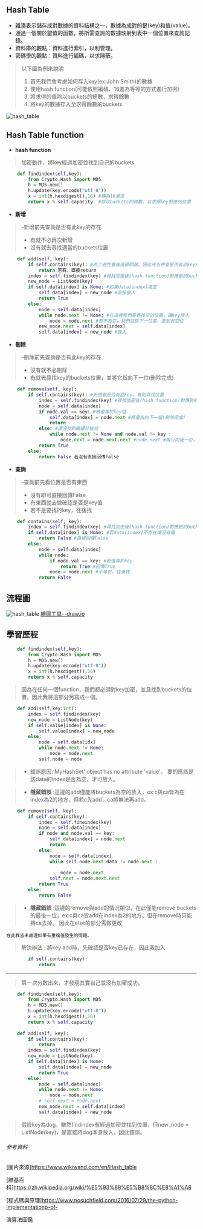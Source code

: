 ## Hash Table
- 雜湊表示儲存成對數據的資料結構之一，數據為成對的鍵(key)和值(value)。
- 通過一個關於鍵值的函數，將所需查詢的數據映射到表中一個位置來查詢記錄。
- 資料庫的觀點：資料進行索引，以利管理。
- 密碼學的觀點：資料進行編碼，以求隱蔽。

> 以下圖為例來說明
> 1. 首先我們會考慮如何存入key(ex:John Smith)的數據
> 2. 使用hash function(可能依照編碼、16進為等等的方式進行加密)
> 3. 將求得的值除以buckets的總數，求得餘數
> 4. 將key的數據存入至求得餘數的buckets

![hash_table](https://github.com/tzuying0312/Learning-Code/blob/master/photo/hash_table.png)

## Hash Table function

- **hash function**
> 加密動作，將key經過加密並找到自己的buckets
```python
    def findindex(self,key):
        from Crypto.Hash import MD5
        h = MD5.new()
        h.update(key.encode("utf-8"))
        x = int(h.hexdigest(),16) #轉為16進位
        return x % self.capacity  #除以buckets的總數，以求得key對應的位置
```

- **新增**
> -新增前先查詢是否有此key的存在
> - 有就不必再次新增
> - 沒有就去尋找適當的buckets位置
``` python
    def add(self, key):
        if self.contains(key): #為了避免重複值得問題，因此先去檢查是否有此key的存在
            return 若有，直接return    
        index = self.findindex(key) #尋找加密後(hash function)對應到的buckets
        new_node = ListNode(key)
        if self.data[index] is None: #如果data[index]為空
            self.data[index] = new_node #直接放入
            return True
        else:
            node = self.data[index]
            while node.next != None: #在這裡我們要尋找空的位置，讓key放入
                node = node.next #若不為空，我們就跳下一位置，直到有空位
            new_node.next = self.data[index]
            self.data[index] = new_node #放入
```
- **刪除**
> -刪除前先查詢是否有此key的存在
> - 沒有就不必刪除
> - 有就去尋找key的buckets位置，並將它指向下一位(刪除完成)
``` python
    def remove(self, key):
        if self.contains(key): #先檢查是否有此key，有則尋找位置
            index = self.findindex(key) #尋找加密後(hash function)對應到的buckets
            node = self.data[index] 
            if node.val == key: #若值等於key值
                self.data[index] = node.next #將值指向下一個(刪除完成)
                return
            else: #還沒找到繼續往後找
                while node.next != None and node.val != key :
                    node.next = node.next.next #node.next #再只向後一位，直到找到
            return True
        else:
            return False 若沒有直接回傳False
```
- **查詢**
> -查詢前先看位置是否有東西
> - 沒有即可直接回傳False
> - 有東西就去做確認是否是key值
> - 若不是要找的key，往後找
``` python
    def contains(self, key):
        index = self.findindex(key) #尋找加密後(hash function)對應到的buckets
        if self.data[index] is None: #若data[index]不存在或沒有值
            return False #直接回傳False
        else:
            node = self.data[index]
            while node: 
                if node.val == key: #若值等於key
                    return True #回傳True
                node = node.next #不等於，往後找
            return False
``` 

## 流程圖
![hash_table](https://github.com/tzuying0312/Learning-Code/blob/master/photo/hashtable.jpg)
[繪圖工具--draw.io](https://www.draw.io/)

## 學習歷程

```python
    def findindex(self,key):
        from Crypto.Hash import MD5
        h = MD5.new()
        h.update(key.encode("utf-8"))
        x = int(h.hexdigest(),16)
        return x % self.capacity  
```
>因為在任何一個function，我們都必須對key加密，並且找到buckets的位置，因此我將這部分另寫成一個。

```python
    def add(self,key:int):
        index = self.findindex(key)
        new_node = ListNode(key)
        if self.value[index] is None:
            self.value[index] = new_node
        else:
            node = self.data[idx]
            while node.next != None:
                node = node.next
            self.node = node
```
>- 錯誤原因:'MyHashSet' object has no attribute 'value'。
> 要的應該是該data的index是否為空，才可放入。

>- **隱藏錯誤**
>:這邊的add僅能將buckets為空的放入，ex:c與ca皆為在index為2的地方，但若c先add，ca將無法再add。

```python
    def remove(self, key):
        if self.contains(key):
            index = self.fineindex(key)
            node = self.data[index]
            if node and node.val == key:
                self.data[index] = node.next
                return
            else:
                node = self.data[index]
                while self.node.next.data != node.next :
                    
                    node = node.next
                self.next = node.next.next
            return True
        else:
            return False
```
>- **隱藏錯誤**
>:這邊的remove與add的情況類似，在此僅能remove buckets的最後一位，ex:c與ca皆add在index為2的地方。但在remove時只能將ca去掉。
> 因此在else的部分需做更改

    在此我皆未處理如果有重複值發生的問題。
>解決辦法 : 將key add時，先確認是否key已存在，因此我加入
```python
        if self.contains(key):
            return     
```
------------------------------------------------
>第一次分數出來，才發現其實自己並沒有加密成功。
```python
    def findindex(self,key):
        from Crypto.Hash import MD5
        h = MD5.new()
        h.update(key.encode("utf-8"))
        x = int(h.hexdigest(),16)
        return x % self.capacity  
    
    def add(self, key):
        if self.contains(key):
            return     
        index = self.findindex(key)
        new_node = ListNode(key)
        if self.data[index] is None:
            self.data[index] = new_node
            return True
        else:
            node = self.data[index]
            while node.next != None:
                node = node.next
            # self.next = node.next
            new_node.next = self.data[index]
            self.data[index] = new_node
```
>假設key為dog，雖然findindex有經過加密並找到位置，但new_node = ListNode(key)，是直接將dog本身放入，因此錯誤。


###### 參考資料
[圖片來源]https://www.wikiwand.com/en/Hash_table

[維基百科]https://zh.wikipedia.org/wiki/%E5%93%88%E5%B8%8C%E8%A1%A8

[程式碼與原理]https://www.nosuchfield.com/2016/07/29/the-python-implementationp-of-

演算法圖鑑
